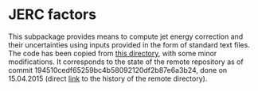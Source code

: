 # JERC factors

This subpackage provides means to compute jet energy correction and their uncertainties using inputs provided in the form of standard text files.
The code has been copied from [this directory](https://github.com/miquork/jecsys/tree/master/CondFormats/JetMETObjects), with some minor modifications.
It corresponds to the state of the remote repository as of commit 194510cedf65259bc4b58092120df2b87e6a3b24, done on 15.04.2015 (direct [link](https://github.com/miquork/jecsys/commits/master/CondFormats/JetMETObjects) to the history of the remote directory).
